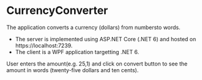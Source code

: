# CurrencyConverter

The application converts a currency (dollars) from numbersto words.

* The server is implemented using ASP.NET Core (.NET 6) and hosted on https://localhost:7239. 
* The client is a WPF application targetting .NET 6. 

User enters the amount(e.g. 25,1) and click on convert button to see the amount in words (twenty-five dollars and ten cents).
